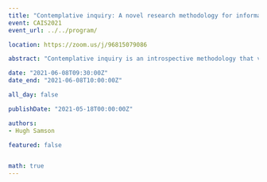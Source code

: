 ```yaml
---
title: "Contemplative inquiry: A novel research methodology for information science"
event: CAIS2021
event_url: ../../program/

location: https://zoom.us/j/96815079086

abstract: "Contemplative inquiry is an introspective methodology that values first-person perspectives and diverse ways of knowing. This paper introduces contemplative inquiry as a promising methodology for information science research. The methodology is first contextualized within a discussion of research at the crossroads of information and contemplation and then elaborated utilizing examples from the author’s thesis research. Possible contributions of the methodology to information science are subsequently highlighted, as are potential future research applications. It is proposed that adoption of the methodology will offer information science researchers the techniques and tools necessary to explore fundamental questions regarding human contemplative experiences and growth."

date: "2021-06-08T09:30:00Z"
date_end: "2021-06-08T10:00:00Z"

all_day: false

publishDate: "2021-05-18T00:00:00Z"

authors:
- Hugh Samson

featured: false


math: true
---
```

